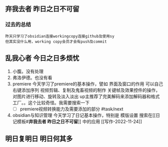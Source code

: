 ## **弃我去者 昨日之日不可留**

### 过去的总结

    昨天只学习了obsidian连接workingcopy连接github及使用sy
    但其实没什么用，working copy会员才会有push及commit
    

## 乱我心者 今日之日多烦忧

1. 小腹。没有处理
2. 弗洛伊德。也没有看
3. premiere
	今天学习了premiere的基本操作，譬如
	  界面及窗口的作用
	  可以自己右键添加序列
	  视频剪辑、复制及鬼畜视频的制作
	  关键帧及效果控件的操作，对图片进行移动、旋转及淡入淡出
	  up主推荐了完美解码来添加解码器和格式工厂。。这个比较奇怪。我需要搜索一下
	  - [ ] premiere视频转换能力及需要添加的部分 #task/next
	  
4. obsidian与知识管理
    今天学习了日记基本操作，特别是
         模版设置
         搜索在[[日记模板#**弃我去者 昨日之日不可留**]] 中的应用 
        [[写作-2022-11-24]]

## 明日复明日 明日何其多